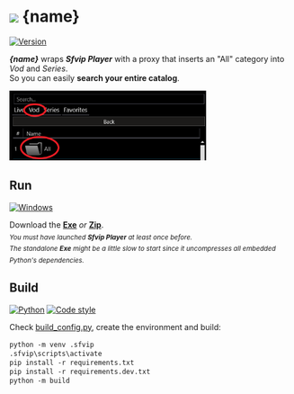 # <img src="{ico_link}" width="40" align="center"> {name}
[![Version](https://img.shields.io/badge/Version-{version}-informational)](https://github.com/{github_path}/raw/master/{exe_link})

***{name}*** wraps ***Sfvip Player*** with a proxy that inserts an "All" category into _Vod_ and _Series_.  
So you can easily **search your entire catalog**.

<img src="ressources/all.PNG" width="350">

## Run
[![Windows](https://img.shields.io/badge/Windows-x64-white)](https://www.microsoft.com/windows/)

Download the [**Exe**](https://github.com/{github_path}/raw/master/{exe_link})
_or_ [**Zip**](https://github.com/{github_path}/raw/master/{archive_link}).  
<sub>_You must have launched **Sfvip Player** at least once before._</sub>  
<sub>_The standalone **Exe** might be a little slow to start since it uncompresses all embedded Python's dependencies._</sub>
## Build
[![Python](https://img.shields.io/badge/Python-3.11-fbdf79)](https://www.python.org/downloads/release/python-3113/)
[![Code style](https://img.shields.io/badge/Code%20Style-Black-000000)](https://github.com/psf/black)

Check [build_config.py](https://github.com/{github_path}/blob/master/build_config.py),
create the environment and build:
```console
python -m venv .sfvip
.sfvip\scripts\activate
pip install -r requirements.txt
pip install -r requirements.dev.txt
python -m build
```
